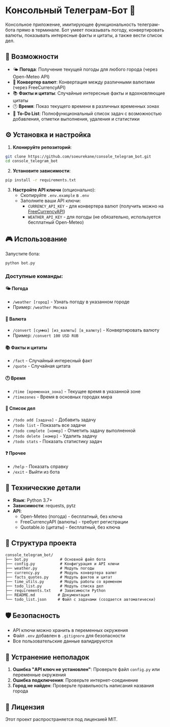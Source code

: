 # Консольный Телеграм-Бот 🤖

Консольное приложение, имитирующее функциональность телеграм-бота прямо в терминале. Бот умеет показывать погоду, конвертировать валюты, показывать интересные факты и цитаты, а также вести список дел.

## 🚀 Возможности

- 🌤 **Погода**: Получение текущей погоды для любого города (через Open-Meteo API)
- 💱 **Конвертер валют**: Конвертация между различными валютами (через FreeCurrencyAPI)
- 📚 **Факты и цитаты**: Случайные интересные факты и вдохновляющие цитаты
- 🕐 **Время**: Показ текущего времени в различных временных зонах
- 📝 **To-Do List**: Полнофункциональный список задач с возможностью добавления, отметки выполнения, удаления и статистики

## ⚙️ Установка и настройка

1. **Клонируйте репозиторий**:
```bash
git clone https://github.com/soeurekane/console_telegram_bot.git
cd console_telegram_bot
```

2. **Установите зависимости**:
```bash
pip install -r requirements.txt
```

3. **Настройте API ключи** (опционально):
   - Скопируйте `.env.example` в `.env`
   - Заполните ваши API ключи:
     - `CURRENCY_API_KEY` - для конвертера валют (получить можно на [FreeCurrencyAPI](https://freecurrencyapi.com/))
     - `WEATHER_API_KEY` - для погоды (не обязательно, используется бесплатный Open-Meteo)

## 🎮 Использование

Запустите бота:
```bash
python bot.py
```

### Доступные команды:

#### 🌤 Погода
- `/weather [город]` - Узнать погоду в указанном городе
- Пример: `/weather Москва`

#### 💱 Валюта
- `/convert [сумма] [из_валюты] [в_валюту]` - Конвертировать валюту
- Пример: `/convert 100 USD RUB`

#### 📚 Факты и цитаты
- `/fact` - Случайный интересный факт
- `/quote` - Случайная цитата

#### 🕐 Время
- `/time [временная_зона]` - Текущее время в указанной зоне
- `/timezones` - Время в основных городах мира

#### 📝 Список дел
- `/todo add [задача]` - Добавить задачу
- `/todo list` - Показать все задачи
- `/todo complete [номер]` - Отметить задачу выполненной
- `/todo delete [номер]` - Удалить задачу
- `/todo stats` - Показать статистику задач

#### ❓ Прочее
- `/help` - Показать справку
- `/exit` - Выйти из бота

## 🔧 Технические детали

- **Язык**: Python 3.7+
- **Зависимости**: requests, pytz
- **API**: 
  - Open-Meteo (погода) - бесплатный, без ключа
  - FreeCurrencyAPI (валюты) - требует регистрации
  - Quotable.io (цитаты) - бесплатный, без ключа

## 📁 Структура проекта

```
console_telegram_bot/
├── bot.py              # Основной файл бота
├── config.py           # Конфигурация и API ключи
├── weather.py          # Модуль погоды
├── currency.py         # Модуль конвертера валют
├── facts_quotes.py     # Модуль фактов и цитат
├── time_utils.py       # Модуль работы со временем
├── todo_list.py        # Модуль списка дел
├── requirements.txt    # Зависимости Python
├── README.md          # Документация
└── todo_list.json     # Файл с задачами (создается автоматически)
```

## 🛡️ Безопасность

- API ключи можно хранить в переменных окружения
- Файл `.env` добавлен в `.gitignore` для безопасности
- Все пользовательские данные валидируются

## 🐛 Устранение неполадок

1. **Ошибка "API ключ не установлен"**: Проверьте файл `config.py` или переменные окружения
2. **Ошибка подключения**: Проверьте интернет-соединение
3. **Город не найден**: Проверьте правильность написания названия города

## 📝 Лицензия

Этот проект распространяется под лицензией MIT.